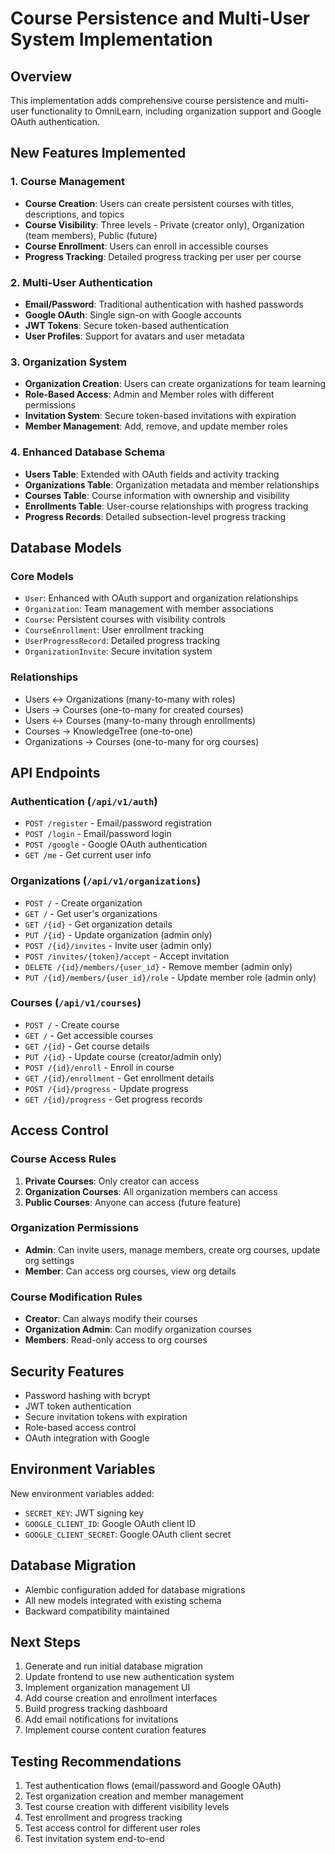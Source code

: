 # Course Persistence and Multi-User System Implementation

## Overview
This implementation adds comprehensive course persistence and multi-user functionality to OmniLearn, including organization support and Google OAuth authentication.

## New Features Implemented

### 1. Course Management
- **Course Creation**: Users can create persistent courses with titles, descriptions, and topics
- **Course Visibility**: Three levels - Private (creator only), Organization (team members), Public (future)
- **Course Enrollment**: Users can enroll in accessible courses
- **Progress Tracking**: Detailed progress tracking per user per course

### 2. Multi-User Authentication
- **Email/Password**: Traditional authentication with hashed passwords
- **Google OAuth**: Single sign-on with Google accounts
- **JWT Tokens**: Secure token-based authentication
- **User Profiles**: Support for avatars and user metadata

### 3. Organization System
- **Organization Creation**: Users can create organizations for team learning
- **Role-Based Access**: Admin and Member roles with different permissions
- **Invitation System**: Secure token-based invitations with expiration
- **Member Management**: Add, remove, and update member roles

### 4. Enhanced Database Schema
- **Users Table**: Extended with OAuth fields and activity tracking
- **Organizations Table**: Organization metadata and member relationships
- **Courses Table**: Course information with ownership and visibility
- **Enrollments Table**: User-course relationships with progress tracking
- **Progress Records**: Detailed subsection-level progress tracking

## Database Models

### Core Models
- `User`: Enhanced with OAuth support and organization relationships
- `Organization`: Team management with member associations
- `Course`: Persistent courses with visibility controls
- `CourseEnrollment`: User enrollment tracking
- `UserProgressRecord`: Detailed progress tracking
- `OrganizationInvite`: Secure invitation system

### Relationships
- Users ↔ Organizations (many-to-many with roles)
- Users → Courses (one-to-many for created courses)
- Users ↔ Courses (many-to-many through enrollments)
- Courses → KnowledgeTree (one-to-one)
- Organizations → Courses (one-to-many for org courses)

## API Endpoints

### Authentication (`/api/v1/auth`)
- `POST /register` - Email/password registration
- `POST /login` - Email/password login
- `POST /google` - Google OAuth authentication
- `GET /me` - Get current user info

### Organizations (`/api/v1/organizations`)
- `POST /` - Create organization
- `GET /` - Get user's organizations
- `GET /{id}` - Get organization details
- `PUT /{id}` - Update organization (admin only)
- `POST /{id}/invites` - Invite user (admin only)
- `POST /invites/{token}/accept` - Accept invitation
- `DELETE /{id}/members/{user_id}` - Remove member (admin only)
- `PUT /{id}/members/{user_id}/role` - Update member role (admin only)

### Courses (`/api/v1/courses`)
- `POST /` - Create course
- `GET /` - Get accessible courses
- `GET /{id}` - Get course details
- `PUT /{id}` - Update course (creator/admin only)
- `POST /{id}/enroll` - Enroll in course
- `GET /{id}/enrollment` - Get enrollment details
- `POST /{id}/progress` - Update progress
- `GET /{id}/progress` - Get progress records

## Access Control

### Course Access Rules
1. **Private Courses**: Only creator can access
2. **Organization Courses**: All organization members can access
3. **Public Courses**: Anyone can access (future feature)

### Organization Permissions
- **Admin**: Can invite users, manage members, create org courses, update org settings
- **Member**: Can access org courses, view org details

### Course Modification Rules
- **Creator**: Can always modify their courses
- **Organization Admin**: Can modify organization courses
- **Members**: Read-only access to org courses

## Security Features
- Password hashing with bcrypt
- JWT token authentication
- Secure invitation tokens with expiration
- Role-based access control
- OAuth integration with Google

## Environment Variables
New environment variables added:
- `SECRET_KEY`: JWT signing key
- `GOOGLE_CLIENT_ID`: Google OAuth client ID
- `GOOGLE_CLIENT_SECRET`: Google OAuth client secret

## Database Migration
- Alembic configuration added for database migrations
- All new models integrated with existing schema
- Backward compatibility maintained

## Next Steps
1. Generate and run initial database migration
2. Update frontend to use new authentication system
3. Implement organization management UI
4. Add course creation and enrollment interfaces
5. Build progress tracking dashboard
6. Add email notifications for invitations
7. Implement course content curation features

## Testing Recommendations
1. Test authentication flows (email/password and Google OAuth)
2. Test organization creation and member management
3. Test course creation with different visibility levels
4. Test enrollment and progress tracking
5. Test access control for different user roles
6. Test invitation system end-to-end
